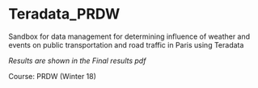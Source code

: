 # Teradata_PRDW
Sandbox for data management for determining influence of weather and events on public transportation and road traffic in Paris using Teradata

*Results are shown in the Final results pdf*

Course: PRDW (Winter 18)

